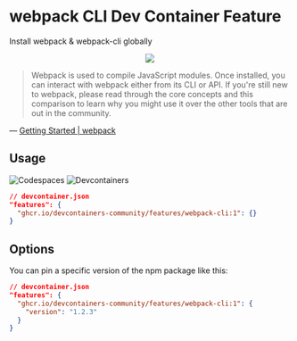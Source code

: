 # webpack CLI Dev Container Feature

Install webpack & webpack-cli globally

<p align="center">
  <a href="https://webpack.js.org/">
    <img src="https://user-images.githubusercontent.com/61068799/265806333-9a4e68c3-2ef0-4070-93fb-86ddc10e90ae.png">
  </a>
</p>

> Webpack is used to compile JavaScript modules. Once installed, you can
> interact with webpack either from its CLI or API. If you're still new to
> webpack, please read through the core concepts and this comparison to learn
> why you might use it over the other tools that are out in the community.

<!-- prettier-ignore -->
&mdash; [Getting Started | webpack](https://webpack.js.org/guides/getting-started)

## Usage

![Codespaces](https://img.shields.io/static/v1?style=for-the-badge&message=Codespaces&color=181717&logo=GitHub&logoColor=FFFFFF&label=)
![Devcontainers](https://img.shields.io/static/v1?style=for-the-badge&message=Devcontainers&color=2496ED&logo=Docker&logoColor=FFFFFF&label=)

```json
// devcontainer.json
"features": {
  "ghcr.io/devcontainers-community/features/webpack-cli:1": {}
}
```

## Options

You can pin a specific version of the npm package like this:

```json
// devcontainer.json
"features": {
  "ghcr.io/devcontainers-community/features/webpack-cli:1": {
    "version": "1.2.3"
  }
}
```
